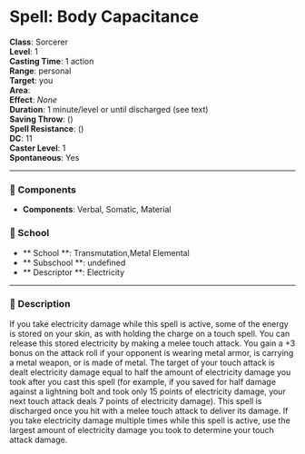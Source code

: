 
# Spell: Body Capacitance
**Class**: Sorcerer  
**Level**: 1  
**Casting Time**: 1 action  
**Range**: personal  
**Target**: you  
**Area**:   
**Effect**: _None_  
**Duration**: 1 minute/level or until discharged (see text)  
**Saving Throw**:  ()  
**Spell Resistance**:  ()  
**DC**: 11  
**Caster Level**: 1  
**Spontaneous**: Yes

---

### 🔮 Components
- **Components**: Verbal, Somatic, Material

### 🏫 School
- ** School **: Transmutation,Metal Elemental
- ** Subschool **: undefined
- ** Descriptor **: Electricity
---

### 📜 Description
If you take electricity damage while this spell is active, some of the energy is stored on your skin, as with holding the charge on a touch spell. You can release this stored electricity by making a melee touch attack. You gain a +3 bonus on the attack roll if your opponent is wearing metal armor, is carrying a metal weapon, or is made of metal. The target of your touch attack is dealt electricity damage equal to half the amount of electricity damage you took after you cast this spell (for example, if you saved for half damage against a lightning bolt and took only 15 points of electricity damage, your next touch attack deals 7 points of electricity damage). This spell is discharged once you hit with a melee touch attack to deliver its damage. If you take electricity damage multiple times while this spell is active, use the largest amount of electricity damage you took to determine your touch attack damage.
